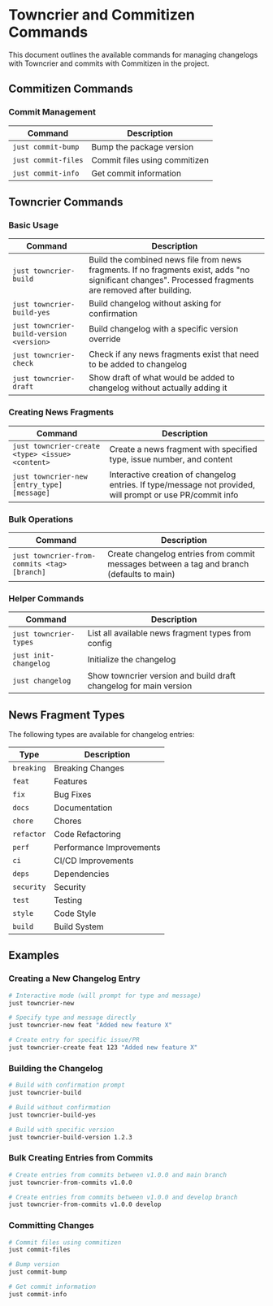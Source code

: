 # Towncrier and Commitizen Commands

This document outlines the available commands for managing changelogs with Towncrier and commits with Commitizen in the project.

## Commitizen Commands

### Commit Management

| Command | Description |
|---------|-------------|
| `just commit-bump` | Bump the package version |
| `just commit-files` | Commit files using commitizen |
| `just commit-info` | Get commit information |

## Towncrier Commands

### Basic Usage

| Command | Description |
|---------|-------------|
| `just towncrier-build` | Build the combined news file from news fragments. If no fragments exist, adds "no significant changes". Processed fragments are removed after building. |
| `just towncrier-build-yes` | Build changelog without asking for confirmation |
| `just towncrier-build-version <version>` | Build changelog with a specific version override |
| `just towncrier-check` | Check if any news fragments exist that need to be added to changelog |
| `just towncrier-draft` | Show draft of what would be added to changelog without actually adding it |

### Creating News Fragments

| Command | Description |
|---------|-------------|
| `just towncrier-create <type> <issue> <content>` | Create a news fragment with specified type, issue number, and content |
| `just towncrier-new [entry_type] [message]` | Interactive creation of changelog entries. If type/message not provided, will prompt or use PR/commit info |

### Bulk Operations

| Command | Description |
|---------|-------------|
| `just towncrier-from-commits <tag> [branch]` | Create changelog entries from commit messages between a tag and branch (defaults to main) |

### Helper Commands

| Command | Description |
|---------|-------------|
| `just towncrier-types` | List all available news fragment types from config |
| `just init-changelog` | Initialize the changelog |
| `just changelog` | Show towncrier version and build draft changelog for main version |

## News Fragment Types

The following types are available for changelog entries:

| Type | Description |
|------|-------------|
| `breaking` | Breaking Changes |
| `feat` | Features |
| `fix` | Bug Fixes |
| `docs` | Documentation |
| `chore` | Chores |
| `refactor` | Code Refactoring |
| `perf` | Performance Improvements |
| `ci` | CI/CD Improvements |
| `deps` | Dependencies |
| `security` | Security |
| `test` | Testing |
| `style` | Code Style |
| `build` | Build System |

## Examples

### Creating a New Changelog Entry

```bash
# Interactive mode (will prompt for type and message)
just towncrier-new

# Specify type and message directly
just towncrier-new feat "Added new feature X"

# Create entry for specific issue/PR
just towncrier-create feat 123 "Added new feature X"
```

### Building the Changelog

```bash
# Build with confirmation prompt
just towncrier-build

# Build without confirmation
just towncrier-build-yes

# Build with specific version
just towncrier-build-version 1.2.3
```

### Bulk Creating Entries from Commits

```bash
# Create entries from commits between v1.0.0 and main branch
just towncrier-from-commits v1.0.0

# Create entries from commits between v1.0.0 and develop branch
just towncrier-from-commits v1.0.0 develop
```

### Committing Changes

```bash
# Commit files using commitizen
just commit-files

# Bump version
just commit-bump

# Get commit information
just commit-info
```
